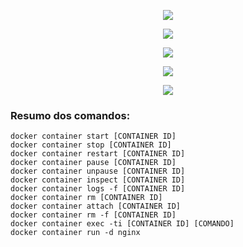 
<p align="center"><img src="https://user-images.githubusercontent.com/30474126/137649416-b603c272-856e-49e1-9258-6d698886e0d2.png" /></p>

<p align="center"><img src="https://user-images.githubusercontent.com/30474126/137649437-2eebbbcd-3cc2-4ded-b65c-6276e0d2e136.png" /></p>   

<p align="center"><img src="https://user-images.githubusercontent.com/30474126/137649500-931afbe7-ab24-4c17-80d6-c45c07dfc4ba.png" /></p>

<p align="center"><img src="https://user-images.githubusercontent.com/30474126/137649517-6f8436c4-6609-441e-929f-ec88b9eddc2d.png" /></p>

<p align="center"><img src="https://user-images.githubusercontent.com/30474126/137649530-e8e9de56-8715-45ff-bef2-2f41960fded8.png" /></p>

### Resumo dos comandos:   
    docker container start [CONTAINER ID]    
    docker container stop [CONTAINER ID]    
    docker container restart [CONTAINER ID]    
    docker container pause [CONTAINER ID]    
    docker container unpause [CONTAINER ID]    
    docker container inspect [CONTAINER ID]   
    docker container logs -f [CONTAINER ID]   
    docker container rm [CONTAINER ID]
    docker container attach [CONTAINER ID]   
    docker container rm -f [CONTAINER ID]    
    docker container exec -ti [CONTAINER ID] [COMANDO]      
    docker container run -d nginx    